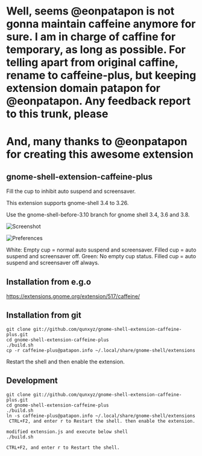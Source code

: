 # Well, seems @eonpatapon is not gonna maintain caffeine anymore for sure. I am in charge of caffine for temporary, as long as possible. For telling apart from original caffine, rename to caffeine-plus, but keeping extension domain patapon for @eonpatapon. Any feedback report to this trunk, please

# And, many thanks to @eonpatapon for creating this awesome extension

## gnome-shell-extension-caffeine-plus

Fill the cup to inhibit auto suspend and screensaver.

This extension supports gnome-shell 3.4 to 3.26.

Use the gnome-shell-before-3.10 branch for gnome shell 3.4, 3.6 and 3.8.

![Screenshot](https://github.com/qunxyz/gnome-shell-extension-caffeine-plus/raw/master/screenshot.png)

![Preferences](https://github.com/qunxyz/gnome-shell-extension-caffeine-plus/raw/master/screenshot-prefs.png)

White: Empty cup = normal auto suspend and screensaver. Filled cup = auto suspend and screensaver off.
Green: No empty cup status. Filled cup = auto suspend and screensaver off always.

## Installation from e.g.o

https://extensions.gnome.org/extension/517/caffeine/

## Installation from git

    git clone git://github.com/qunxyz/gnome-shell-extension-caffeine-plus.git
    cd gnome-shell-extension-caffeine-plus
    ./build.sh
    cp -r caffeine-plus@patapon.info ~/.local/share/gnome-shell/extensions

Restart the shell and then enable the extension.

## Development

    git clone git://github.com/qunxyz/gnome-shell-extension-caffeine-plus.git
    cd gnome-shell-extension-caffeine-plus
    ./build.sh
    ln -s caffeine-plus@patapon.info ~/.local/share/gnome-shell/extensions
   	 CTRL+F2, and enter r to Restart the shell. then enable the extension.
    
    modified extension.js and execute below shell 
    ./build.sh

	CTRL+F2, and enter r to Restart the shell.
